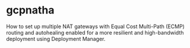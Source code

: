# gcpnatha
How to set up multiple NAT gateways with Equal Cost Multi-Path (ECMP) routing and autohealing enabled for a more resilient and high-bandwidth deployment using Deployment Manager.

